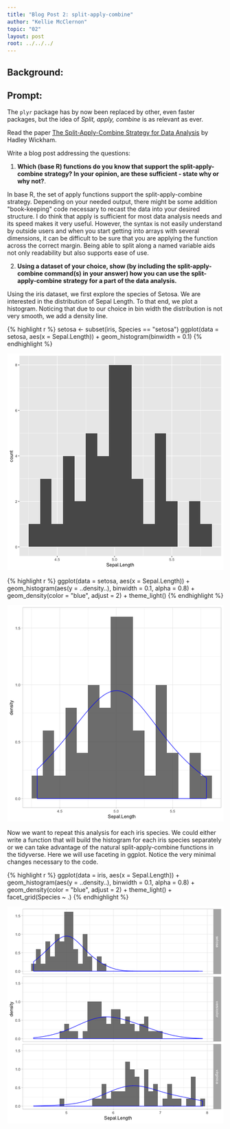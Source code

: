 ```yaml
---
title: "Blog Post 2: split-apply-combine"
author: "Kellie McClernon"
topic: "02"
layout: post
root: ../../../
---
```


## Background:

## Prompt:


The `plyr` package has by now been replaced by other, even faster packages, but the idea of *Split, apply, combine* is as relevant as ever.

Read the paper [The Split-Apply-Combine Strategy for Data Analysis](https://www.jstatsoft.org/article/view/v040i01) by Hadley Wickham.


Write a blog post addressing the questions: 

1. **Which (base R) functions do you know that support the split-apply-combine strategy? In your opinion, are these sufficient - state why or why not?**. 

In base R, the set of apply functions support the split-apply-combine strategy. Depending on your needed output, there might be some addition "book-keeping" code necessary to recast the data into your desired structure. I do think that apply is sufficient for most data analysis needs and its speed makes it very useful. However, the syntax is not easily understand by outside users and when you start getting into arrays with several dimensions, it can be difficult to be sure that you are applying the function across the correct margin. Being able to split along a named variable aids not only readability but also supports ease of use.

2. **Using a dataset of your choice, show (by including the split-apply-combine command(s) in your answer) how you can use the split-apply-combine strategy for a part of the data analysis.**

Using the iris dataset, we first explore the species of Setosa. We are interested in the distribution of Sepal Length. To that end, we plot a histogram. Noticing that due to our choice in bin width the distribution is not very smooth, we add a density line.


{% highlight r %}
setosa <- subset(iris, Species == "setosa")
ggplot(data = setosa, aes(x = Sepal.Length)) + 
  geom_histogram(binwidth = 0.1)
{% endhighlight %}

![center](../figure/02/McClernonKellie/iris-1.png)

{% highlight r %}
ggplot(data = setosa, aes(x = Sepal.Length)) + 
  geom_histogram(aes(y = ..density..), binwidth = 0.1, alpha = 0.8) + 
  geom_density(color = "blue", adjust = 2) + theme_light()
{% endhighlight %}

![center](../figure/02/McClernonKellie/iris-2.png)

Now we want to repeat this analysis for each iris species. We could either write a function that will build the histogram for each iris species separately or we can take advantage of the natural split-apply-combine functions in the tidyverse. Here we will use faceting in ggplot. Notice the very minimal changes necessary to the code.


{% highlight r %}
ggplot(data = iris, aes(x = Sepal.Length)) + 
  geom_histogram(aes(y = ..density..), binwidth = 0.1, alpha = 0.8) + 
  geom_density(color = "blue", adjust = 2) + theme_light() +
  facet_grid(Species ~ .)
{% endhighlight %}

![center](../figure/02/McClernonKellie/iris_g-1.png)
